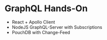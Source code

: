 # GraphQL Hands-On

* React + Apollo Client
* NodeJS GraphQL-Server with Subscriptions
* PouchDB with Change-Feed